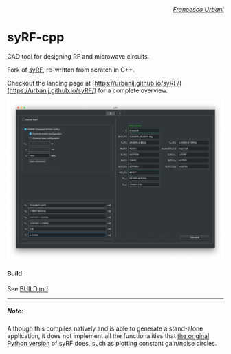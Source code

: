 <div align="right" style="text-align:right"><i><a href="https://urbanij.github.io/">Francesco Urbani</a></i></div>

# syRF-cpp


CAD tool for designing RF and microwave circuits. <br>

Fork of [syRF](https://github.com/urbanij/syRF), re-written from scratch in C++.

Checkout the landing page at [https://urbanij.github.io/syRF/](https://urbanij.github.io/syRF/) for a complete overview.

![Alt Text](https://raw.githubusercontent.com/urbanij/syRF-cpp/master/screen2.png)
#### Build:
See [BUILD.md](https://github.com/urbanij/syRF-cpp/blob/master/BUILD.md).

---
##### Note:
Although this compiles natively and is able to generate a stand-alone application, it does not implement all the functionalities that [the original Python version](https://github.com/urbanij/syRF) of syRF does, such as plotting constant gain/noise circles.

